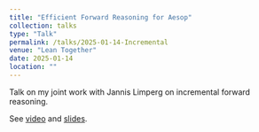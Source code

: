 ```yaml
---
title: "Efficient Forward Reasoning for Aesop"
collection: talks
type: "Talk"
permalink: /talks/2025-01-14-Incremental
venue: "Lean Together"
date: 2025-01-14
location: ""
---
```


Talk on my joint work with Jannis Limperg on incremental forward reasoning.

See [video](https://www.youtube.com/watch?v=gRANtwNOZQY) and [slides](https://github.com/JLimperg/talk-2025-01-lean-together-aesop-forward/releases/latest).
